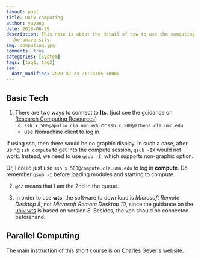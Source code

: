 ```yaml
---
layout: post
title: Univ computing
author: yuyang
date: 2018-08-29
description: This note is about the detail of how to use the computing resource in
  the university.
img: computing.jpg
comments: true
categories: [System]
tags: [tag1, tag2]
seo:
  date_modified: 2020-02-23 21:14:05 +0000
---
```


## Basic Tech 

1. There are two ways to connect to **lts**. (just see the guidance on [Research Computing Resources](http://latis.umn.edu/services-and-programs/research-support/research-planning/additional-research-resources))
    - `ssh x.500@apollo.cla.umn.edu` or `ssh x.500@athena.cla.umn.edu`
    - use Nomachine client to log in

If using ssh, then there would be no graphic display. In such a case, after using `ssh compute` to get into the compute session, `qsub -IX` would not work. Instead, we need to use `qsub -I`, which supports non-graphic option.

Or, I could just use `ssh x.500@compute.cla.umn.edu` to log in **compute**. Do remember `qsub -I` before loading modules and starting to compute.

2. `@c2` means that I am the 2nd in the queue.

3. In order to use **wts**, the software to download is *Microsoft Remote Desktop 8*, not *Microsoft Remote Desktop 10*, since the guidance on the [univ wts](https://cbs.umn.edu/info/internal-resources/faculty-staff/rlt/guides/wts#Mac) is based on version 8. Besides, the vpn should be connected beforehand.

## Parallel Computing

The main instruction of this short course is on [Charles Geyer's website](https://cjgeyer.github.io/Orientation2018/).
